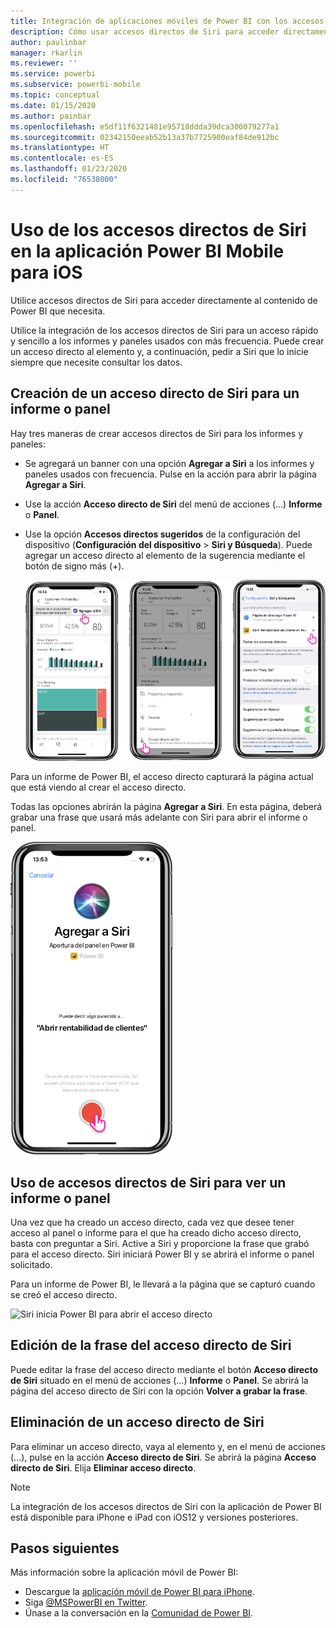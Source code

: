 ```yaml
---
title: Integración de aplicaciones móviles de Power BI con los accesos directos de Siri
description: Cómo usar accesos directos de Siri para acceder directamente al contenido de Power BI que necesita.
author: paulinbar
manager: rkarlin
ms.reviewer: ''
ms.service: powerbi
ms.subservice: powerbi-mobile
ms.topic: conceptual
ms.date: 01/15/2020
ms.author: painbar
ms.openlocfilehash: e5df11f6321481e95718ddda39dca300079277a1
ms.sourcegitcommit: 02342150eeab52b13a37b7725900eaf84de912bc
ms.translationtype: HT
ms.contentlocale: es-ES
ms.lasthandoff: 01/23/2020
ms.locfileid: "76538000"
---
```

# <a name="using-siri-shortcuts-in-power-bi-mobile-ios-app"></a>Uso de los accesos directos de Siri en la aplicación Power BI Mobile para iOS

Utilice accesos directos de Siri para acceder directamente al contenido de Power BI que necesita.

Utilice la integración de los accesos directos de Siri para un acceso rápido y sencillo a los informes y paneles usados con más frecuencia. Puede crear un acceso directo al elemento y, a continuación, pedir a Siri que lo inicie siempre que necesite consultar los datos.

## <a name="create-siri-shortcut-for-a-report-or-dashboard"></a>Creación de un acceso directo de Siri para un informe o panel

Hay tres maneras de crear accesos directos de Siri para los informes y paneles:

- Se agregará un banner con una opción **Agregar a Siri** a los informes y paneles usados con frecuencia. Pulse en la acción para abrir la página **Agregar a Siri**.
    
- Use la acción **Acceso directo de Siri** del menú de acciones (...) **Informe** o **Panel**.
    
- Use la opción **Accesos directos sugeridos** de la configuración del dispositivo (**Configuración del dispositivo** > **Siri y Búsqueda**). Puede agregar un acceso directo al elemento de la sugerencia mediante el botón de signo más (+).
     
     ![Creación de un acceso directo](./media/mobile-apps-ios-siri-search/power-bi-siri-create-shortcut.png)

Para un informe de Power BI, el acceso directo capturará la página actual que está viendo al crear el acceso directo. 

Todas las opciones abrirán la página **Agregar a Siri**. En esta página, deberá grabar una frase que usará más adelante con Siri para abrir el informe o panel. 
   
![Página Agregar a Siri](./media/mobile-apps-ios-siri-search/power-bi-siri-add-page.png)
    

## <a name="use-siri-shortcuts-to-view-report-or-dashboard"></a>Uso de accesos directos de Siri para ver un informe o panel

Una vez que ha creado un acceso directo, cada vez que desee tener acceso al panel o informe para el que ha creado dicho acceso directo, basta con preguntar a Siri.
Active a Siri y proporcione la frase que grabó para el acceso directo. Siri iniciará Power BI y se abrirá el informe o panel solicitado. 

Para un informe de Power BI, le llevará a la página que se capturó cuando se creó el acceso directo.


  ![Siri inicia Power BI para abrir el acceso directo](./media/mobile-apps-ios-siri-search/power-bi-siri-open.png)
  

## <a name="edit-siri-shortcut-phrase"></a>Edición de la frase del acceso directo de Siri 
Puede editar la frase del acceso directo mediante el botón **Acceso directo de Siri** situado en el menú de acciones (...) **Informe** o **Panel**. Se abrirá la página del acceso directo de Siri con la opción **Volver a grabar la frase**. 

## <a name="delete-siri-shortcut"></a>Eliminación de un acceso directo de Siri 
Para eliminar un acceso directo, vaya al elemento y, en el menú de acciones (...), pulse en la acción **Acceso directo de Siri**. Se abrirá la página **Acceso directo de Siri**. Elija **Eliminar acceso directo**.


> [!NOTE]
> La integración de los accesos directos de Siri con la aplicación de Power BI está disponible para iPhone e iPad con iOS12 y versiones posteriores.
> 

## <a name="next-steps"></a>Pasos siguientes
Más información sobre la aplicación móvil de Power BI: 

* Descargue la [aplicación móvil de Power BI para iPhone](https://go.microsoft.com/fwlink/?LinkId=522062).
* Siga [@MSPowerBI en Twitter](https://twitter.com/MSPowerBI).
* Únase a la conversación en la [Comunidad de Power BI](https://community.powerbi.com/).

